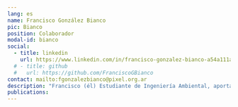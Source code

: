 ```yaml
---
lang: es
name: Francisco González Bianco
pic: Bianco
position: Colaborador
modal-id: bianco
social:
  - title: linkedin
    url: https://www.linkedin.com/in/francisco-gonzalez-bianco-a54a111a4/
  # - title: github
  #   url: https://github.com/FranciscoGBianco
contact: mailto:fgonzalezbianco@pixel.org.ar
description: "Francisco (él) Estudiante de Ingeniería Ambiental, aporta experiencia técnica en ingeniería ambiental, aprendizaje automático y gestión de datos. Su experiencia incluye el desarrollo de herramientas de monitoreo de código abierto y canales computacionales, con especial énfasis en la calidad de los datos y la confiabilidad de los sistemas para evaluaciones ambientales y cálculos de emisiones. También cuenta con una sólida formación en calidad, gestión y tratamiento de agua y aguas residuales, incluyendo el diseño y la evaluación de sistemas de tratamiento, el cumplimiento normativo y la integración de enfoques basados ​​en datos para mejorar la toma de decisiones en la gestión de recursos hídricos. Actualmente imparte el Curso de Introducción al Aprendizaje Automático en la UNSAM."
publications:
---
```

